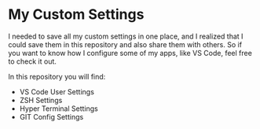 # My Custom Settings

I needed to save all my custom settings in one place, and I realized that I could save them in this repository and also share them with others. So if you want to know how I configure some of my apps, like VS Code, feel free to check it out.

In this repository you will find:

- VS Code User Settings
- ZSH Settings
- Hyper Terminal Settings
- GIT Config Settings